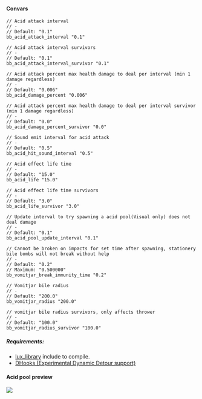 #### Convars  
````
// Acid attack interval
// -
// Default: "0.1"
bb_acid_attack_interval "0.1"

// Acid attack interval survivors
// -
// Default: "0.1"
bb_acid_attack_interval_survivor "0.1"

// Acid attack percent max health damage to deal per interval (min 1 damage regardless)
// -
// Default: "0.006"
bb_acid_damage_percent "0.006"

// Acid attack percent max health damage to deal per interval survivor (min 1 damage regardless)
// -
// Default: "0.0"
bb_acid_damage_percent_survivor "0.0"

// Sound emit interval for acid attack
// -
// Default: "0.5"
bb_acid_hit_sound_interval "0.5"

// Acid effect life time
// -
// Default: "15.0"
bb_acid_life "15.0"

// Acid effect life time survivors
// -
// Default: "3.0"
bb_acid_life_survivor "3.0"

// Update interval to try spawning a acid pool(Visual only) does not deal damage
// -
// Default: "0.1"
bb_acid_pool_update_interval "0.1"

// Cannot be broken on impacts for set time after spawning, stationery bile bombs will not break without help
// -
// Default: "0.2"
// Maximum: "0.500000"
bb_vomitjar_break_immunity_time "0.2"

// Vomitjar bile radius
// -
// Default: "200.0"
bb_vomitjar_radius "200.0"

// vomitjar bile radius survivors, only affects thrower
// -
// Default: "100.0"
bb_vomitjar_radius_survivor "100.0"
````
##### Requirements: 
- [lux_library](https://github.com/LuxLuma/Lux-Library/tree/master/scripting/include) include to compile. 
- [DHooks (Experimental Dynamic Detour support)](https://github.com/LuxLuma/Lux-Library/tree/master/scripting/include) 

#### Acid pool preview
![](https://raw.githubusercontent.com/LuxLuma/L4D2_Bile_bomb_rework/master/acid_trail.gif)
